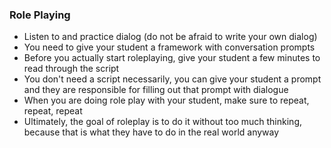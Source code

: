 ### Role Playing

* Listen to and practice dialog (do not be afraid to write your own dialog)
* You need to give your student a framework with conversation prompts
* Before you actually start roleplaying, give your student a few minutes to read through the script
* You don't need a script necessarily, you can give your student a prompt and they are responsible for filling out that prompt with dialogue
* When you are doing role play with your student, make sure to repeat, repeat, repeat
* Ultimately, the goal of roleplay is to do it without too much thinking, because that is what they have to do in the real world anyway



